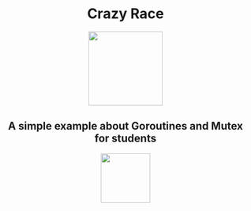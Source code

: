 <h1 font-size="20" align="center">
Crazy Race
</h1>
<div align="center">

<img height="150" src="https://cdn.jsdelivr.net/gh/devicons/devicon/icons/go/go-original-wordmark.svg" />

<h2> A simple example about Goroutines and Mutex for students </h2>
<img height="100" src="https://cdn.jsdelivr.net/gh/devicons/devicon/icons/go/go-original.svg" />
</div>
          
